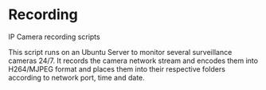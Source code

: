 # Recording
IP Camera recording scripts

This script runs on an Ubuntu Server to monitor several surveillance cameras 24/7.
It records the camera network stream and encodes them into H264/MJPEG format and places
them into their respective folders according to network port, time and date.
